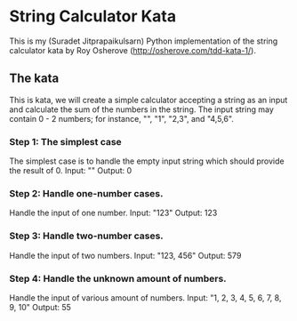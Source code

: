 # String Calculator Kata

This is my (Suradet Jitprapaikulsarn) Python implementation of the string
calculator kata by Roy Osherove (http://osherove.com/tdd-kata-1/).

## The kata
This is kata, we will create a simple calculator accepting a string as an input
and calculate the sum of the numbers in the string.  The input string may
contain 0 - 2 numbers; for instance, "", "1", "2,3", and "4,5,6".

### Step 1: The simplest case
The simplest case is to handle the empty input string which should provide the
result of 0.
Input: ""
Output: 0

### Step 2: Handle one-number cases.
Handle the input of one number.
Input: "123"
Output: 123

### Step 3: Handle two-number cases.
Handle the input of two numbers.
Input: "123, 456"
Output: 579

### Step 4: Handle the unknown amount of numbers.
Handle the input of various amount of numbers.
Input: "1, 2, 3, 4, 5, 6, 7, 8, 9, 10"
Output: 55
